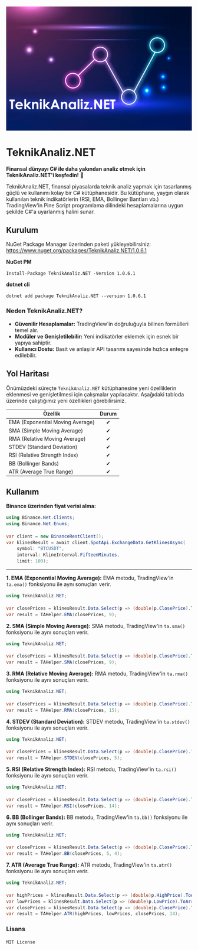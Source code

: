 ![TeknikAnaliz.Net](https://github.com/emin-karadag/TeknikAnaliz.NET/blob/main/TeknikAnaliz.NET/Images/banner-min.png)

# TeknikAnaliz.NET

**Finansal dünyayı C# ile daha yakından analiz etmek için TeknikAnaliz.NET'i keşfedin!** 🚀

TeknikAnaliz.NET, finansal piyasalarda teknik analiz yapmak için tasarlanmış güçlü ve kullanımı kolay bir C# kütüphanesidir. Bu kütüphane, yaygın olarak kullanılan teknik indikatörlerin (RSI, EMA, Bollinger Bantları vb.) TradingView'in Pine Script programlama dilindeki hesaplamalarına uygun şekilde C#'a uyarlanmış halini sunar.

## Kurulum

NuGet Package Manager üzerinden paketi yükleyebilirsiniz: https://www.nuget.org/packages/TeknikAnaliz.NET/1.0.6.1

**NuGet PM**
```
Install-Package TeknikAnaliz.NET -Version 1.0.6.1
```

**dotnet cli**
```
dotnet add package TeknikAnaliz.NET --version 1.0.6.1
```

### Neden TeknikAnaliz.NET?

- **Güvenilir Hesaplamalar:** TradingView'in doğruluğuyla bilinen formülleri temel alır.
- **Modüler ve Genişletilebilir:** Yeni indikatörler eklemek için esnek bir yapıya sahiptir.
- **Kullanıcı Dostu:** Basit ve anlaşılır API tasarımı sayesinde hızlıca entegre edilebilir.

## Yol Haritası
Önümüzdeki süreçte `TeknikAnaliz.NET` kütüphanesine yeni özelliklerin eklenmesi ve genişletilmesi için çalışmalar yapılacaktır. Aşağıdaki tabloda üzerinde çalıştığımız yeni özellikleri görebilirsiniz.

| Özellik                 |    Durum     |  
|------------------------|:--------------:|
| EMA (Exponential Moving Average)              |   ✔  |
| SMA (Simple Moving Average)                   |   ✔  |  
| RMA (Relative Moving Average)                 |   ✔  |
| STDEV (Standard Deviation)                    |   ✔  |
| RSI (Relative Strength Index)                 |   ✔  |
| BB (Bollinger Bands)                          |   ✔  |
| ATR (Average True Range)                      |   ✔  |

## Kullanım

**Binance üzerinden fiyat verisi alma:**
```csharp
using Binance.Net.Clients;
using Binance.Net.Enums;

var client = new BinanceRestClient();
var klinesResult = await client.SpotApi.ExchangeData.GetKlinesAsync(
    symbol: "BTCUSDT",
    interval: KlineInterval.FifteenMinutes,
    limit: 100);
```

------------

**1. EMA (Exponential Moving Average):**
EMA metodu, TradingView'in `ta.ema()` fonksiyonu ile aynı sonuçları verir.

```csharp
using TeknikAnaliz.NET;

var closePrices = klinesResult.Data.Select(p => (double)p.ClosePrice).ToArray();
var result = TAHelper.EMA(closePrices, 9);
```

**2. SMA (Simple Moving Average):**
SMA metodu, TradingView'in `ta.sma()` fonksiyonu ile aynı sonuçları verir.

```csharp
using TeknikAnaliz.NET;

var closePrices = klinesResult.Data.Select(p => (double)p.ClosePrice).ToArray();
var result = TAHelper.SMA(closePrices, 9);
```

**3. RMA (Relative Moving Average):**
RMA metodu, TradingView'in `ta.rma()` fonksiyonu ile aynı sonuçları verir.

```csharp
using TeknikAnaliz.NET;

var closePrices = klinesResult.Data.Select(p => (double)p.ClosePrice).ToArray();
var result = TAHelper.RMA(closePrices, 15);
```

**4. STDEV (Standard Deviation):**
STDEV metodu, TradingView'in `ta.stdev()` fonksiyonu ile aynı sonuçları verir.

```csharp
using TeknikAnaliz.NET;

var closePrices = klinesResult.Data.Select(p => (double)p.ClosePrice).ToArray();
var result = TAHelper.STDEV(closePrices, 5);
```

**5. RSI (Relative Strength Index):**
RSI metodu, TradingView'in `ta.rsi()` fonksiyonu ile aynı sonuçları verir.

```csharp
using TeknikAnaliz.NET;

var closePrices = klinesResult.Data.Select(p => (double)p.ClosePrice).ToArray();
var result = TAHelper.RSI(closePrices, 14);
```

**6. BB (Bollinger Bands):**
BB metodu, TradingView'in `ta.bb()` fonksiyonu ile aynı sonuçları verir.

```csharp
using TeknikAnaliz.NET;

var closePrices = klinesResult.Data.Select(p => (double)p.ClosePrice).ToArray();
var result = TAHelper.BB(closePrices, 5, 4);
```

**7. ATR (Average True Range):**
ATR metodu, TradingView'in `ta.atr()` fonksiyonu ile aynı sonuçları verir.

```csharp
using TeknikAnaliz.NET;

var highPrices = klinesResult.Data.Select(p => (double)p.HighPrice).ToArray();
var lowPrices = klinesResult.Data.Select(p => (double)p.LowPrice).ToArray();
var closePrices = klinesResult.Data.Select(p => (double)p.ClosePrice).ToArray();
var result = TAHelper.ATR(highPrices, lowPrices, closePrices, 14);
```

### Lisans 
    MIT License
